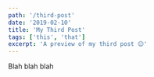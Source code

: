 ```yaml
---
path: '/third-post'
date: '2019-02-10'
title: 'My Third Post'
tags: ['this', 'that']
excerpt: 'A preview of my third post 😊'
---
```


Blah blah blah
